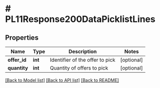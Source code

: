 # # PL11Response200DataPicklistLines

## Properties

Name | Type | Description | Notes
------------ | ------------- | ------------- | -------------
**offer_id** | **int** | Identifier of the offer to pick | [optional]
**quantity** | **int** | Quantity of offers to pick | [optional]

[[Back to Model list]](../../README.md#models) [[Back to API list]](../../README.md#endpoints) [[Back to README]](../../README.md)
